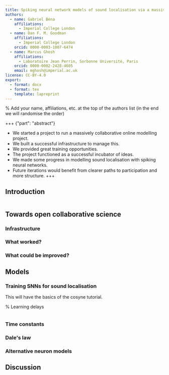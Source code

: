 ```yaml
---
title: Spiking neural network models of sound localisation via a massively collaborative process
authors:
  - name: Gabriel Béna
    affiliations:
      - Imperial College London
  - name: Dan F. M. Goodman
    affiliations:
      - Imperial College London
    orcid: 0000-0003-1007-6474
  - name: Marcus Ghosh
    affiliations:
      - Laboratoire Jean Perrin, Sorbonne Université, Paris
    orcid: 0000-0002-2428-4605
    email: mghosh@imperial.ac.uk
license: CC-BY-4.0
export:
  - format: docx
  - format: tex
    template: lapreprint
---
```


% Add your name, affiliations, etc. at the top of the authors list (in the end we will randomise the order)


+++ {"part": "abstract"}
* We started a project to run a massively collaborative online modelling project.
* We built a successful infrastructure to manage this.
* We provided great training opportunities.
* The project functioned as a successful incubator of ideas.
* We made some progress in modelling sound localisation with spiking neural networks.
* Future iterations would benefit from clearer paths to participation and more structure.
+++

## Introduction

```{include} sections/intro.md
```

## Towards open collaborative science

### Infrastructure

### What worked?

### What could be improved?

## Models

### Training SNNs for sound localisation

This will have the basics of the cosyne tutorial.

% Learning delays
```{include} sections/habashy.md
```

### Time constants

### Dale's law

### Alternative neuron models

## Discussion
